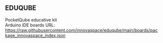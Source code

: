 ## EDUQUBE
PocketQube educative kit <br/>
Arduino IDE boards URL: https://raw.githubusercontent.com/innovaspace/eduqube/main/boards/package_innovaspace_index.json
